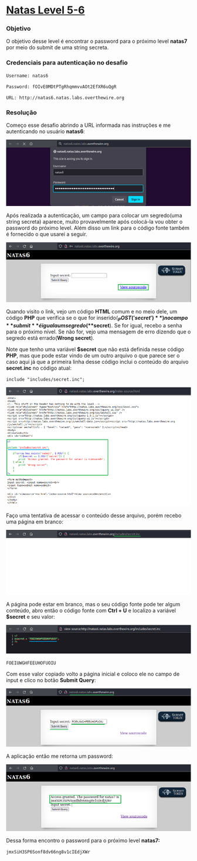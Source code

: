 # [Natas Level 5-6](https://overthewire.org/wargames/natas/natas6.html)


### Objetivo
O objetivo desse level é encontrar o password para o próximo level **natas7** por meio do submit de uma string secreta.


### Credenciais para autenticação no desafio

```
Username: natas6
```
```
Password: fOIvE0MDtPTgRhqmmvvAOt2EfXR6uQgR
```
```
URL: http://natas6.natas.labs.overthewire.org
```

### Resolução

Começo esse desafio abrindo a URL informada nas instruções e me autenticando no usuário **natas6**:

<img src="./imgs/1.png" alt="login">

<br>

Após realizada a autenticação, um campo para colocar um segredo(uma string secreta) aparece, muito provavelmente após colocá-la vou obter o password do próximo level. Além disso um link para o código fonte também é fornecido o que usarei a seguir.


<img src="./imgs/2.png" alt="descrição">

<br>

Quando visito o link, vejo um código **HTML** comum e no meio dele, um código **PHP** que verifica se o que for inserido(**$_POST('secret')**) no campo **submit** é igual a um segredo(**$secret**). Se for igual, recebo a senha para o próximo nível. Se não for, vejo uma mensagem de erro dizendo que o segredo está errado(**Wrong secret**).

Note que tenho uma variável **$secret** que não está definida nesse código **PHP**, mas que pode estar vindo de um outro arquivo o que parece ser o caso aqui já que a primeira linha desse código inclui o conteúdo do arquivo **secret.inc** no código atual:

    include "includes/secret.inc";


<img src="./imgs/3.png" alt="código fonte php">

<br>

Faço uma tentativa de acessar o conteúdo desse arquivo, porém recebo uma página em branco:

<img src="./imgs/4.png" alt="diretório /includes/secret.inc">

<br>

A página pode estar em branco, mas o seu código fonte pode ter algum conteúdo, abro então o código fonte com **Ctrl + U** e localizo a variável **$secret** e seu valor:

<img src="./imgs/5.png" alt="variável $secret">

    FOEIUWGHFEEUHOFUOIU


Com esse valor copiado volto a página inicial e coloco ele no campo de input e clico no botão **Submit Query**:


<img src="./imgs/6.png" alt="input da variável $secret">

<br>

A aplicação então me retorna um password:

<img src="./imgs/7.png" alt="password natas7">

<br>

Dessa forma encontro o password para o próximo level **natas7:**

    jmxSiH3SP6Sonf8dv66ng8v1cIEdjXWr